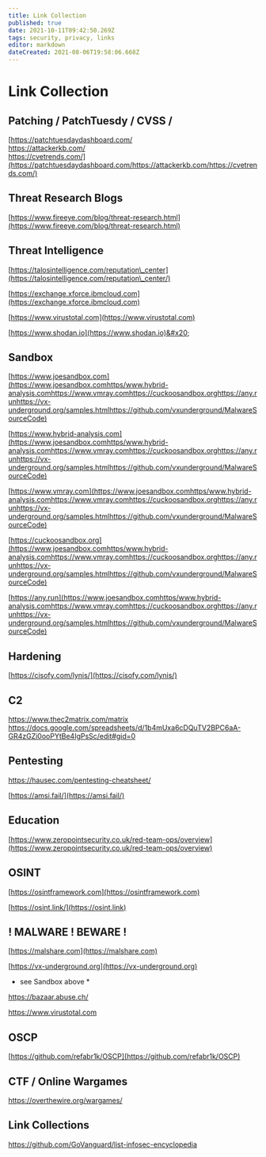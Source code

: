 ```yaml
---
title: Link Collection
published: true
date: 2021-10-11T09:42:50.269Z
tags: security, privacy, links
editor: markdown
dateCreated: 2021-08-06T19:58:06.668Z
---
```


# Link Collection

## Patching / PatchTuesdy / CVSS /

[https://patchtuesdaydashboard.com/\
https://attackerkb.com/\
https://cvetrends.com/](https://patchtuesdaydashboard.com/https://attackerkb.com/https://cvetrends.com/)

## Threat Research Blogs

[https://www.fireeye.com/blog/threat-research.html](https://www.fireeye.com/blog/threat-research.html)

## Threat Intelligence

[https://talosintelligence.com/reputation\_center](https://talosintelligence.com/reputation\_center/)

[https://exchange.xforce.ibmcloud.com](https://exchange.xforce.ibmcloud.com)

[https://www.virustotal.com](https://www.virustotal.com)

[https://www.shodan.io](https://www.shodan.io)&#x20;

## Sandbox

[https://www.joesandbox.com](https://www.joesandbox.comhttps/www.hybrid-analysis.comhttps://www.vmray.comhttps://cuckoosandbox.orghttps://any.runhttps://vx-underground.org/samples.htmlhttps://github.com/vxunderground/MalwareSourceCode)

[https://www.hybrid-analysis.com](https://www.joesandbox.comhttps/www.hybrid-analysis.comhttps://www.vmray.comhttps://cuckoosandbox.orghttps://any.runhttps://vx-underground.org/samples.htmlhttps://github.com/vxunderground/MalwareSourceCode)

[https://www.vmray.com](https://www.joesandbox.comhttps/www.hybrid-analysis.comhttps://www.vmray.comhttps://cuckoosandbox.orghttps://any.runhttps://vx-underground.org/samples.htmlhttps://github.com/vxunderground/MalwareSourceCode)

[https://cuckoosandbox.org](https://www.joesandbox.comhttps/www.hybrid-analysis.comhttps://www.vmray.comhttps://cuckoosandbox.orghttps://any.runhttps://vx-underground.org/samples.htmlhttps://github.com/vxunderground/MalwareSourceCode)

[https://any.run](https://www.joesandbox.comhttps/www.hybrid-analysis.comhttps://www.vmray.comhttps://cuckoosandbox.orghttps://any.runhttps://vx-underground.org/samples.htmlhttps://github.com/vxunderground/MalwareSourceCode)



## Hardening

[https://cisofy.com/lynis/](https://cisofy.com/lynis/)

## C2

https://www.thec2matrix.com/matrix https://docs.google.com/spreadsheets/d/1b4mUxa6cDQuTV2BPC6aA-GR4zGZi0ooPYtBe4IgPsSc/edit#gid=0

## Pentesting

[https://hausec.com/pentesting-cheatsheet/ ](https://hausec.com/pentesting-cheatsheet/)

[https://amsi.fail/](https://amsi.fail/)

## Education

[https://www.zeropointsecurity.co.uk/red-team-ops/overview](https://www.zeropointsecurity.co.uk/red-team-ops/overview)

## OSINT

[https://osintframework.com](https://osintframework.com)

[https://osint.link/](https://osint.link)

## ! MALWARE ! BEWARE !

[https://malshare.com](https://malshare.com)

[https://vx-underground.org](https://vx-underground.org)

* see Sandbox above \*

[https://bazaar.abuse.ch/ ](https://bazaar.abuse.ch/)

[https://www.virustotal.com ](https://www.virustotal.com)

## OSCP

[https://github.com/refabr1k/OSCP](https://github.com/refabr1k/OSCP)

## CTF / Online Wargames

https://overthewire.org/wargames/

## Link Collections

https://github.com/GoVanguard/list-infosec-encyclopedia
